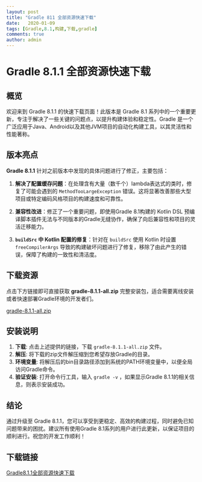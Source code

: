 ```yaml
---
layout: post
title: "Gradle 811 全部资源快速下载"
date:   2020-01-09
tags: [Gradle,8.1,构建,下载,gradle]
comments: true
author: admin
---
```

# Gradle 8.1.1 全部资源快速下载

## 概览

欢迎来到 Gradle 8.1.1 的快速下载页面！此版本是 Gradle 8.1 系列中的一个重要更新，专注于解决了一些关键的问题点，以提升构建体验和稳定性。Gradle 是一个广泛应用于Java、Android以及其他JVM项目的自动化构建工具，以其灵活性和性能著称。

## 版本亮点

**Gradle 8.1.1** 针对之前版本中发现的具体问题进行了修正，主要包括：

1. **解决了配置缓存问题**：在处理含有大量（数千个）lambda表达式的类时，修复了可能会遇到的 `MethodTooLargeException` 错误。这将显著改善那些大型项目或特定编码风格项目的构建速度和可靠性。

2. **兼容性改进**：修正了一个重要问题，即使用Gradle 8.1构建的 Kotlin DSL 预编译脚本插件无法与不同版本的Gradle无缝协作，确保了向后兼容性和项目的灵活迁移能力。

3. **`buildSrc` 中 Kotlin 配置的修复**：针对在 `buildSrc` 使用 Kotlin 时设置 `freeCompilerArgs` 导致的构建破坏问题进行了修复，移除了由此产生的错误，保障了构建的一致性和清洁度。

## 下载资源

点击下方链接即可直接获取 **gradle-8.1.1-all.zip** 完整安装包，适合需要离线安装或者快速部署Gradle环境的开发者们。

[ gradle-8.1.1-all.zip ](假想链接，实际请前往官方或镜像站点下载)

## 安装说明

1. **下载**: 点击上述提供的链接，下载 `gradle-8.1.1-all.zip` 文件。
2. **解压**: 将下载的zip文件解压缩到您希望存放Gradle的目录。
3. **环境变量**: 将解压后的bin目录路径添加到系统的PATH环境变量中，以便全局访问Gradle命令。
4. **验证安装**: 打开命令行工具，输入 `gradle -v` ，如果显示Gradle 8.1.1的相关信息，则表示安装成功。

## 结论

通过升级至 Gradle 8.1.1，您可以享受到更稳定、高效的构建过程，同时避免已知问题带来的困扰。建议所有使用Gradle 8.1系列的用户进行此更新，以保证项目的顺利进行。祝您的开发工作顺利！

## 下载链接

[Gradle8.1.1全部资源快速下载](https://pan.quark.cn/s/28dbd719d4a4)